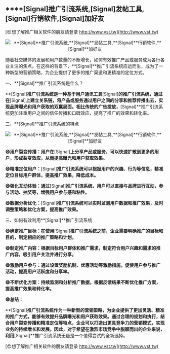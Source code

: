 ## ****[Signal]**推广引流系统,**[Signal]**发帖工具,**[Signal]**行销软件,**[Signal]**加好友**

[😍想了解推广相关软件的朋友请登录 http://www.vst.tw](http://www.vst.tw)

 <center><img src="https://vst.tw/MP4/tuiguang/png/5.png" alt="**[Signal]**推广引流系统,**[Signal]**发帖工具,**[Signal]**行销软件,**[Signal]**加好友"></center>

随着社交媒体的发展和用户数量的不断增长，如何有效推广产品或服务成为各行各业关注的焦点。在这样的背景下，**[Signal]**推广引流系统应运而生，成为了一种新型的营销策略，为企业提供了更多的推广渠道和更精准的定位方式。

一、**[Signal]**推广引流系统是什么？

**[Signal]**推广引流系统是一种基于用户通讯工具**[Signal]**的推广引流系统，通过在**[Signal]**上建立关系链，将产品或服务通过用户之间的分享和推荐传播出去，实现品牌曝光和用户获取的双赢局面。相比传统的广告投放，**[Signal]**推广引流系统更加注重用户之间的信任传播和口碑效应，提高了推广的效果和转化率。

二、**[Signal]**推广引流系统的特点

 <center><img src="https://vst.tw/MP4/tuiguang/png/1.png" alt="**[Signal]**推广引流系统,**[Signal]**发帖工具,**[Signal]**行销软件,**[Signal]**加好友"></center>

**😄用户裂变传播：用户在**[Signal]**上分享产品或服务，可以快速扩散到更多的用户，形成裂变效应，从而提高曝光和用户获取效果。**

**😄精准定位用户：**[Signal]**推广引流系统可以根据用户的兴趣、行为等信息，精准定位目标用户群体，提高推广效果，降低成本。**

**😄强化互动体验：通过**[Signal]**推广引流系统，用户可以直接与品牌进行互动，参与活动、抽奖等，增强用户参与感和粘性。**

**😄数据分析优化：**[Signal]**推广引流系统可以实时监测用户数据和推广效果，及时调整策略和优化方案，提高推广效果。**

三、如何有效利用**[Signal]**推广引流系统

**😄确定推广目标：在使用**[Signal]**推广引流系统之前，企业需要明确推广的目标和目的，制定相应的推广策略和计划。**

**😄制定推广内容：根据目标用户群体和推广需求，制定符合用户兴趣和需求的推广内容，吸引用户关注并进行分享。**

**😄激励用户参与：通过设置奖励机制、优惠活动等激励措施，促使用户参与推广活动，提高用户活跃度和分享率。**

**😄不断优化方案：持续监测和分析推广数据，根据反馈结果不断优化推广方案，提高推广效果和转化率。**

**😄总结：**

**[Signal]**推广引流系统作为一种新型的营销策略，为企业提供了更加灵活、精准的推广方式，能够有效提升品牌曝光和用户获取效果。通过合理的规划和执行，结合用户裂变传播和精准定位等特点，企业可以打造出更具竞争力的营销模式，实现业务的持续增长和发展。因此，对于希望在激烈市场竞争中脱颖而出的企业来说，利用**[Signal]**推广引流系统无疑是一个值得尝试的全新选择。

[😍想了解推广相关软件的朋友请登录 http://www.vst.tw](http://www.vst.tw)




